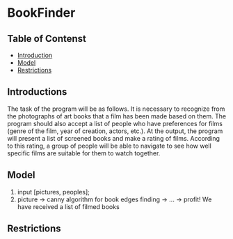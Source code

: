 # BookFinder

## Table of Contenst

- [Introduction](#introduction)
- [Model](#model)
- [Restrictions](#restrictions)

## Introductions
The task of the program will be as follows. It is necessary to recognize from the photographs of art books that a film has been made based on them. The program should also accept a list of people who have preferences for films (genre of the film, year of creation, actors, etc.). At the output, the program will present a list of screened books and make a rating of films. According to this rating, a group of people will be able to navigate to see how well specific films are suitable for them to watch together.

## Model

1. input [pictures, peoples];
2. picture -> canny algorithm for book edges finding -> ... -> profit! We have received a list of filmed books 

## Restrictions